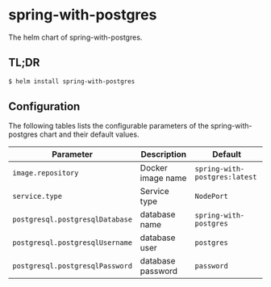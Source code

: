 # spring-with-postgres

The helm chart of spring-with-postgres.

## TL;DR

```bash
$ helm install spring-with-postgres
```

## Configuration

The following tables lists the configurable parameters of the spring-with-postgres chart and their default values.

| Parameter                        | Description                                             | Default                                                      |
|----------------------------------|---------------------------------------------------------|--------------------------------------------------------------|
| `image.repository`               | Docker image name                                       | `spring-with-postgres:latest`          |
| `service.type`                   | Service type                                            | `NodePort`                                                   |
| `postgresql.postgresqlDatabase`  | database name                                           | `spring-with-postgres`                                                       |
| `postgresql.postgresqlUsername`  | database user                                           | `postgres`                                                   |
| `postgresql.postgresqlPassword`  | database password                                       | `password`                                                   |